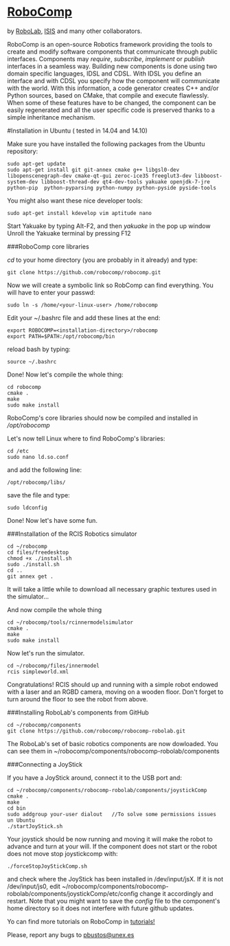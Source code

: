 [RoboComp](http://robocomp.net)
===============================

by [RoboLab](http://robolab.unex.es), [ISIS](http://www.grupoisis.uma.es/index.php?option=com_jresearch&view=staff&Itemid=3&lang=es) and many other collaborators.

RoboComp is an open-source Robotics framework providing the tools to create and modify software components that communicate through public interfaces. Components may *require*, *subscribe*, *implement* or *publish*
interfaces in a seamless way. Building new components is done using two domain specific languages, IDSL and CDSL. With IDSL you define an interface and with CDSL you specify how the component will communicate with the world. With this information, a code generator creates C++ and/or Python sources, based on CMake, that compile and execute flawlessly. When some of these features have to be changed, the component can be easily regenerated and all the user specific code is preserved thanks to a simple inheritance mechanism.

#Installation in Ubuntu ( tested in 14.04 and 14.10)

Make sure you have installed the following packages from the Ubuntu repository:

    sudo apt-get update
    sudo apt-get install git git-annex cmake g++ libgsl0-dev libopenscenegraph-dev cmake-qt-gui zeroc-ice35 freeglut3-dev libboost-system-dev libboost-thread-dev qt4-dev-tools yakuake openjdk-7-jre python-pip  python-pyparsing python-numpy python-pyside pyside-tools
    
You might also want these nice developer tools:

    sudo apt-get install kdevelop vim aptitude nano 
    
Start Yakuake by typing Alt-F2, and then *yakuake* in the pop up window
Unroll the Yakuake terminal by pressing F12
    
###RoboComp core libraries

*cd* to your home directory (you are probably in it already) and type:

    git clone https://github.com/robocomp/robocomp.git

Now we will create a symbolic link so RobComp can find everything. You will have to enter your passwd:

    sudo ln -s /home/<your-linux-user> /home/robocomp 
    
Edit your ~/.bashrc file and add these lines at the end:

    export ROBOCOMP=<installation-directory>/robocomp
    export PATH=$PATH:/opt/robocomp/bin
   
reload bash by typing: 

    source ~/.bashrc

Done! Now let's compile the whole thing:

    cd robocomp
    cmake .
    make
    sudo make install
    
RoboComp's core libraries should now be compiled and installed in */opt/robocomp*

Let's now tell Linux where to find RoboComp's libraries:

    cd /etc
    sudo nano ld.so.conf

and add the following line:

    /opt/robocomp/libs/
   
save the file and type:

    sudo ldconfig

Done! Now let's have some fun.

###Installation of the RCIS Robotics simulator

    cd ~/robocomp
    cd files/freedesktop
    chmod +x ./install.sh
    sudo ./install.sh
    cd ..
    git annex get .
    
It will take a little while to download all necessary graphic textures used in the simulator...

And now compile the whole thing

    cd ~/robocomp/tools/rcinnermodelsimulator
    cmake .
    make
    sudo make install

Now let's run the simulator. 

    cd ~/robocomp/files/innermodel
    rcis simpleworld.xml
    
Congratulations! RCIS should up and running with a simple robot endowed with a laser and an RGBD camera, moving on a wooden floor. Don't forget to turn around the floor to see the robot from above.
 
###Installing RoboLab's components from GitHub

    cd ~/robocomp/components
    git clone https://github.com/robocomp/robocomp-robolab.git
    
The RoboLab's set of basic robotics components are now dowloaded. You can see them in ~/robocomp/components/robocomp-robolab/components

###Connecting a JoyStick

If you have a JoyStick around, connect it to the USB port and:

    cd ~/robocomp/components/robocomp-robolab/components/joystickComp
    cmake .
    make
    cd bin
    sudo addgroup your-user dialout   //To solve some permissions issues un Ubuntu
    ./startJoyStick.sh 
    
Your joystick should be now running and moving it will make the robot to advance and turn at your will. If the component does not start or the robot does not move stop joystickcomp with:

    ./forceStopJoyStickComp.sh
    
and check where the JoyStick has been installed in /dev/input/jsX. If it is not /dev/input/js0, edit ~/robocomp/components/robocomp-robolab/components/joystickComp/etc/config change it accordingly and restart. Note that you might want to save the *config* file to the component's home directory so it does not interfere with future github updates.

Yo can find more tutorials on RoboComp in [tutorials!](doc/tutorials.md)

Please, report any bugs to pbustos@unex.es
    


    
    
    



